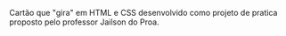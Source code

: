 Cartão que "gira" em HTML e CSS desenvolvido como projeto de pratica proposto pelo professor Jailson do Proa.
